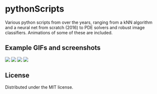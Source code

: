 # pythonScripts
Various python scripts from over the years, ranging from a kNN algorithm and a neural net from scratch (2016) to PDE solvers and robust image classifiers. Animations of some of these are included.

## Example GIFs and screenshots

<img src="https://user-images.githubusercontent.com/35423779/232052017-d641b9f3-ca33-419f-8c1f-51436179b4b0.gif"/>
<img src="https://user-images.githubusercontent.com/35423779/232046335-c740bde0-1e6d-4d87-af97-df29b879654c.gif"/>
<img src="https://user-images.githubusercontent.com/35423779/232048497-449c9d0b-819e-4fe7-8ef5-ecce70e9bd78.gif"/>
<img src="https://user-images.githubusercontent.com/35423779/232050991-baea149a-46e5-42c0-9d10-1ed8160ca625.gif"/>

## License

Distributed under the MIT license.
